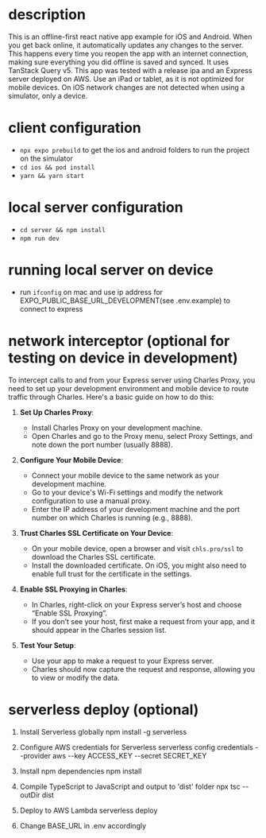 # description

This is an offline-first react native app example for iOS and Android. When you get back online, it automatically updates any changes to the server. This happens every time you reopen the app with an internet connection, making sure everything you did offline is saved and synced. It uses TanStack Query v5. This app was tested with a release ipa and an Express server deployed on AWS. Use an iPad or tablet, as it is not optimized for mobile devices. On iOS network changes are not detected when using a simulator, only a device.

# client configuration

- ```npx expo prebuild``` to get the ios and android folders to run the project on the simulator
- ```cd ios && pod install```
- ```yarn && yarn start```

# local server configuration

- ```cd server && npm install```
- ```npm run dev```

# running local server on device

- run ```ifconfig``` on mac and use ip address for EXPO_PUBLIC_BASE_URL_DEVELOPMENT(see .env.example) to connect to express

# network interceptor (optional for testing on device in development)

To intercept calls to and from your Express server using Charles Proxy, you need to set up your development environment and mobile device to route traffic through Charles. Here's a basic guide on how to do this:

1. **Set Up Charles Proxy**:
   - Install Charles Proxy on your development machine.
   - Open Charles and go to the Proxy menu, select Proxy Settings, and note down the port number (usually 8888).

2. **Configure Your Mobile Device**:
   - Connect your mobile device to the same network as your development machine.
   - Go to your device's Wi-Fi settings and modify the network configuration to use a manual proxy.
   - Enter the IP address of your development machine and the port number on which Charles is running (e.g., 8888).

3. **Trust Charles SSL Certificate on Your Device**:
   - On your mobile device, open a browser and visit `chls.pro/ssl` to download the Charles SSL certificate.
   - Install the downloaded certificate. On iOS, you might also need to enable full trust for the certificate in the settings.

4. **Enable SSL Proxying in Charles**:
   - In Charles, right-click on your Express server’s host and choose “Enable SSL Proxying”.
   - If you don’t see your host, first make a request from your app, and it should appear in the Charles session list.

5. **Test Your Setup**:
   - Use your app to make a request to your Express server.
   - Charles should now capture the request and response, allowing you to view or modify the data.

# serverless deploy (optional)

1. Install Serverless globally
npm install -g serverless

2. Configure AWS credentials for Serverless
serverless config credentials --provider aws --key ACCESS_KEY --secret SECRET_KEY

3. Install npm dependencies
npm install

4. Compile TypeScript to JavaScript and output to 'dist' folder
npx tsc --outDir dist

5. Deploy to AWS Lambda
serverless deploy

6. Change BASE_URL in .env accordingly